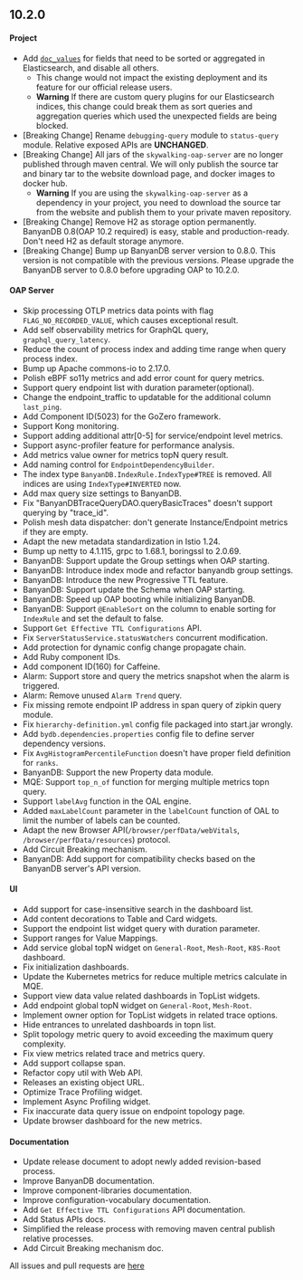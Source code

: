## 10.2.0

#### Project
* Add [`doc_values`](https://www.elastic.co/guide/en/elasticsearch/reference/current/doc-values.html) for fields
  that need to be sorted or aggregated in Elasticsearch, and disable all others.
  * This change would not impact the existing deployment and its feature for our official release users.
  * **Warning** If there are custom query plugins for our Elasticsearch indices, this change could break them as
    sort queries and aggregation queries which used the unexpected fields are being blocked.
* [Breaking Change] Rename `debugging-query` module to `status-query` module. Relative exposed APIs are **UNCHANGED**. 
* [Breaking Change] All jars of the `skywalking-oap-server` are no longer published through maven central. We will only 
  publish the source tar and binary tar to the website download page, and docker images to docker hub.
  * **Warning** If you are using the `skywalking-oap-server` as a dependency in your project, you need to download the 
    source tar from the website and publish them to your private maven repository.
* [Breaking Change] Remove H2 as storage option permanently. BanyanDB 0.8(OAP 10.2 required) is easy, stable and 
  production-ready. Don't need H2 as default storage anymore.
* [Breaking Change] Bump up BanyanDB server version to 0.8.0. This version is not compatible with the previous 
  versions. Please upgrade the BanyanDB server to 0.8.0 before upgrading OAP to 10.2.0.

#### OAP Server

* Skip processing OTLP metrics data points with flag `FLAG_NO_RECORDED_VALUE`, which causes exceptional result.
* Add self observability metrics for GraphQL query, `graphql_query_latency`.
* Reduce the count of process index and adding time range when query process index.
* Bump up Apache commons-io to 2.17.0.
* Polish eBPF so11y metrics and add error count for query metrics.
* Support query endpoint list with duration parameter(optional).
* Change the endpoint_traffic to updatable for the additional column `last_ping`.
* Add Component ID(5023) for the GoZero framework.
* Support Kong monitoring.
* Support adding additional attr[0-5] for service/endpoint level metrics.
* Support async-profiler feature for performance analysis.
* Add metrics value owner for metrics topN query result.
* Add naming control for `EndpointDependencyBuilder`.
* The index type `BanyanDB.IndexRule.IndexType#TREE` is removed. All indices are using `IndexType#INVERTED` now.
* Add max query size settings to BanyanDB.
* Fix "BanyanDBTraceQueryDAO.queryBasicTraces" doesn't support querying by "trace_id".
* Polish mesh data dispatcher: don't generate Instance/Endpoint metrics if they are empty.
* Adapt the new metadata standardization in Istio 1.24.
* Bump up netty to 4.1.115, grpc to 1.68.1, boringssl to 2.0.69.
* BanyanDB: Support update the Group settings when OAP starting.
* BanyanDB: Introduce index mode and refactor banyandb group settings.
* BanyanDB: Introduce the new Progressive TTL feature.
* BanyanDB: Support update the Schema when OAP starting.
* BanyanDB: Speed up OAP booting while initializing BanyanDB.
* BanyanDB: Support `@EnableSort` on the column to enable sorting for `IndexRule` and set the default to false.
* Support `Get Effective TTL Configurations` API.
* Fix `ServerStatusService.statusWatchers` concurrent modification.
* Add protection for dynamic config change propagate chain.
* Add Ruby component IDs.
* Add component ID(160) for Caffeine.
* Alarm: Support store and query the metrics snapshot when the alarm is triggered.
* Alarm: Remove unused `Alarm Trend` query.
* Fix missing remote endpoint IP address in span query of zipkin query module.
* Fix `hierarchy-definition.yml` config file packaged into start.jar wrongly.
* Add `bydb.dependencies.properties` config file to define server dependency versions.
* Fix `AvgHistogramPercentileFunction` doesn't have proper field definition for `ranks`.
* BanyanDB: Support the new Property data module.
* MQE: Support `top_n_of` function for merging multiple metrics topn query.
* Support `labelAvg` function in the OAL engine.
* Added `maxLabelCount` parameter in the `labelCount` function of OAL to limit the number of labels can be counted.
* Adapt the new Browser API(`/browser/perfData/webVitals`, `/browser/perfData/resources`) protocol.
* Add Circuit Breaking mechanism.
* BanyanDB: Add support for compatibility checks based on the BanyanDB server's API version.

#### UI

* Add support for case-insensitive search in the dashboard list.
* Add content decorations to Table and Card widgets.
* Support the endpoint list widget query with duration parameter.
* Support ranges for Value Mappings.
* Add service global topN widget on `General-Root`, `Mesh-Root`, `K8S-Root` dashboard.
* Fix initialization dashboards.
* Update the Kubernetes metrics for reduce multiple metrics calculate in MQE.
* Support view data value related dashboards in TopList widgets.
* Add endpoint global topN widget on `General-Root`, `Mesh-Root`.
* Implement owner option for TopList widgets in related trace options.
* Hide entrances to unrelated dashboards in topn list.
* Split topology metric query to avoid exceeding the maximum query complexity.
* Fix view metrics related trace and metrics query.
* Add support collapse span.
* Refactor copy util with Web API.
* Releases an existing object URL.
* Optimize Trace Profiling widget.
* Implement Async Profiling widget.
* Fix inaccurate data query issue on endpoint topology page.
* Update browser dashboard for the new metrics.

#### Documentation
* Update release document to adopt newly added revision-based process.
* Improve BanyanDB documentation.
* Improve component-libraries documentation.
* Improve configuration-vocabulary documentation.
* Add `Get Effective TTL Configurations` API documentation.
* Add Status APIs docs.
* Simplified the release process with removing maven central publish relative processes.
* Add Circuit Breaking mechanism doc.


All issues and pull requests are [here](https://github.com/apache/skywalking/milestone/224?closed=1)

